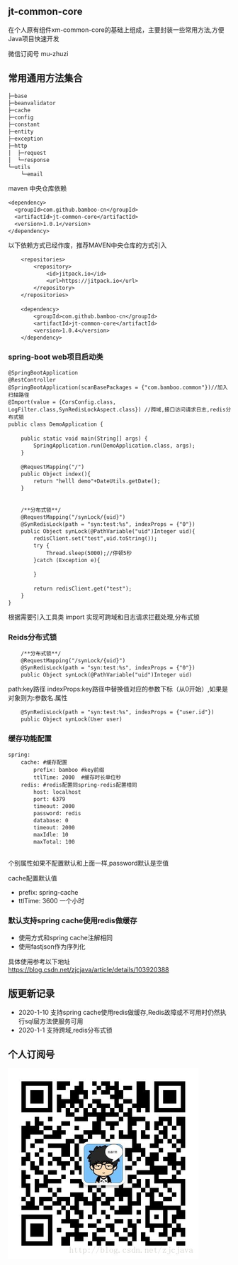 
## jt-common-core
在个人原有组件xm-common-core的基础上组成，主要封装一些常用方法,方便Java项目快速开发

微信订阅号
mu-zhuzi


## 常用通用方法集合

```
├─base
├─beanvalidator
├─cache
├─config
├─constant
├─entity
├─exception
├─http
│  ├─request
│  └─response
└─utils
    └─email
```

maven 中央仓库依赖

```$xslt
<dependency>
  <groupId>com.github.bamboo-cn</groupId>
  <artifactId>jt-common-core</artifactId>
  <version>1.0.1</version>
</dependency>
```

以下依赖方式已经作废，推荐MAVEN中央仓库的方式引入
```
	<repositories>
		<repository>
		    <id>jitpack.io</id>
		    <url>https://jitpack.io</url>
		</repository>
	</repositories>

	<dependency>
	    <groupId>com.github.bamboo-cn</groupId>
	    <artifactId>jt-common-core</artifactId>
	    <version>1.0.4</version>
	</dependency>
```


### spring-boot web项目启动类

```
@SpringBootApplication
@RestController
@SpringBootApplication(scanBasePackages = {"com.bamboo.common"})//加入扫描路径
@Import(value = {CorsConfig.class, LogFilter.class,SynRedisLockAspect.class}) //跨域,接口访问请求日志,redis分布式锁
public class DemoApplication {

	public static void main(String[] args) {
		SpringApplication.run(DemoApplication.class, args);
	}

	@RequestMapping("/")
	public Object index(){
		return "helll demo"+DateUtils.getDate();
	}


    /**分布式锁**/
    @RequestMapping("/synLock/{uid}")
	@SynRedisLock(path = "syn:test:%s", indexProps = {"0"})
	public Object synLock(@PathVariable("uid")Integer uid){
		redisClient.set("test",uid.toString());
		try {
			Thread.sleep(5000);//停顿5秒
		}catch (Exception e){

		}

		return redisClient.get("test");
	}
}
```
根据需要引入工具类
import 实现可跨域和日志请求拦截处理,分布式锁


### Reids分布式锁
```
    /**分布式锁**/
    @RequestMapping("/synLock/{uid}")
	@SynRedisLock(path = "syn:test:%s", indexProps = {"0"})
    public Object synLock(@PathVariable("uid")Integer uid)
```
path:key路径
indexProps:key路径中替换值对应的参数下标（从0开始）,如果是对象则为:参数名.属性
```
	@SynRedisLock(path = "syn:test:%s", indexProps = {"user.id"})
    public Object synLock(User user)
```

### 缓存功能配置
```
spring:
    cache: #缓存配置
        prefix: bamboo #key前缀
        ttlTime: 2000  #缓存时长单位秒
    redis: #redis配置同spring-redis配置相同
        host: localhost
        port: 6379
        timeout: 2000
        password: redis
        database: 0
        timeout: 2000
        maxIdle: 10
        maxTotal: 100
        

```
个别属性如果不配置默认和上面一样,password默认是空值

cache配置默认值
- prefix: spring-cache
- ttlTime: 3600 一个小时

### 默认支持spring cache使用redis做缓存
- 使用方式和spring cache注解相同
- 使用fastjson作为序列化

具体使用参考以下地址
https://blog.csdn.net/zjcjava/article/details/103920388



## 版更新记录

- 2020-1-10 支持spring cache使用redis做缓存,Redis故障或不可用时仍然执行sql层方法使服务可用
- 2020-1-1  支持跨域,redis分布式锁


## 个人订阅号
![在这里插入图片描述](https://github.com/BambooZhang/springboot-study/raw/master/20170928183434735.jpg)
